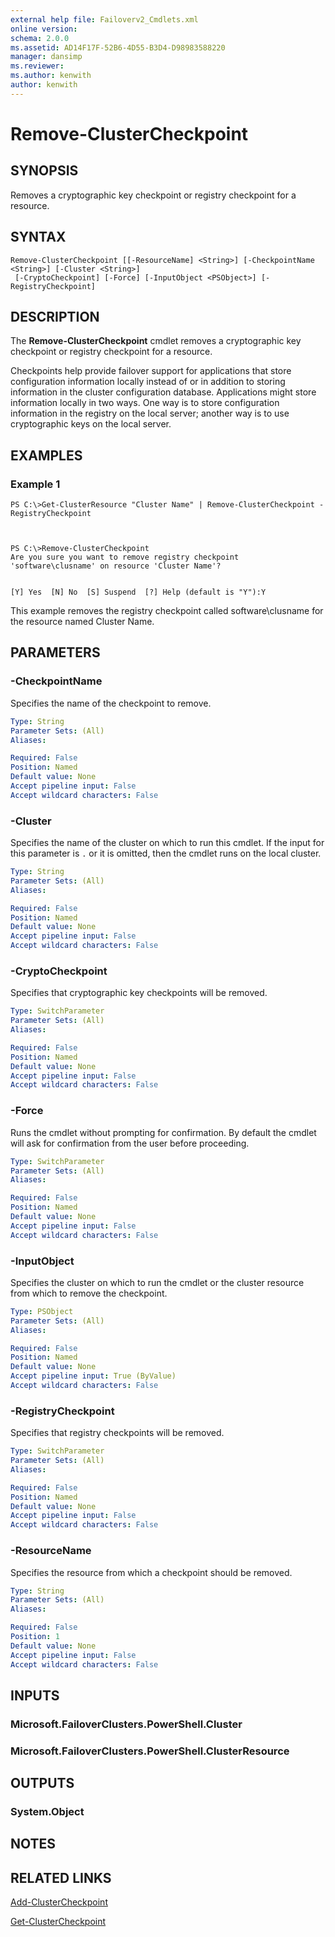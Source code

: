 ```yaml
---
external help file: Failoverv2_Cmdlets.xml
online version: 
schema: 2.0.0
ms.assetid: AD14F17F-52B6-4D55-B3D4-D98983588220
manager: dansimp
ms.reviewer:
ms.author: kenwith
author: kenwith
---
```


# Remove-ClusterCheckpoint

## SYNOPSIS
Removes a cryptographic key checkpoint or registry checkpoint for a resource.

## SYNTAX

```
Remove-ClusterCheckpoint [[-ResourceName] <String>] [-CheckpointName <String>] [-Cluster <String>]
 [-CryptoCheckpoint] [-Force] [-InputObject <PSObject>] [-RegistryCheckpoint]
```

## DESCRIPTION
The **Remove-ClusterCheckpoint** cmdlet removes a cryptographic key checkpoint or registry checkpoint for a resource.

Checkpoints help provide failover support for applications that store configuration information locally instead of or in addition to storing information in the cluster configuration database.
Applications might store information locally in two ways.
One way is to store configuration information in the registry on the local server; another way is to use cryptographic keys on the local server.

## EXAMPLES

### Example 1
```
PS C:\>Get-ClusterResource "Cluster Name" | Remove-ClusterCheckpoint -RegistryCheckpoint



PS C:\>Remove-ClusterCheckpoint
Are you sure you want to remove registry checkpoint 'software\clusname' on resource 'Cluster Name'? 


[Y] Yes  [N] No  [S] Suspend  [?] Help (default is "Y"):Y
```

This example removes the registry checkpoint called software\clusname for the resource named Cluster Name.

## PARAMETERS

### -CheckpointName
Specifies the name of the checkpoint to remove.

```yaml
Type: String
Parameter Sets: (All)
Aliases: 

Required: False
Position: Named
Default value: None
Accept pipeline input: False
Accept wildcard characters: False
```

### -Cluster
Specifies the name of the cluster on which to run this cmdlet.
If the input for this parameter is `.` or it is omitted, then the cmdlet runs on the local cluster.

```yaml
Type: String
Parameter Sets: (All)
Aliases: 

Required: False
Position: Named
Default value: None
Accept pipeline input: False
Accept wildcard characters: False
```

### -CryptoCheckpoint
Specifies that cryptographic key checkpoints will be removed.

```yaml
Type: SwitchParameter
Parameter Sets: (All)
Aliases: 

Required: False
Position: Named
Default value: None
Accept pipeline input: False
Accept wildcard characters: False
```

### -Force
Runs the cmdlet without prompting for confirmation.
By default the cmdlet will ask for confirmation from the user before proceeding.

```yaml
Type: SwitchParameter
Parameter Sets: (All)
Aliases: 

Required: False
Position: Named
Default value: None
Accept pipeline input: False
Accept wildcard characters: False
```

### -InputObject
Specifies the cluster on which to run the cmdlet or the cluster resource from which to remove the checkpoint.

```yaml
Type: PSObject
Parameter Sets: (All)
Aliases: 

Required: False
Position: Named
Default value: None
Accept pipeline input: True (ByValue)
Accept wildcard characters: False
```

### -RegistryCheckpoint
Specifies that registry checkpoints will be removed.

```yaml
Type: SwitchParameter
Parameter Sets: (All)
Aliases: 

Required: False
Position: Named
Default value: None
Accept pipeline input: False
Accept wildcard characters: False
```

### -ResourceName
Specifies the resource from which a checkpoint should be removed.

```yaml
Type: String
Parameter Sets: (All)
Aliases: 

Required: False
Position: 1
Default value: None
Accept pipeline input: False
Accept wildcard characters: False
```

## INPUTS

### Microsoft.FailoverClusters.PowerShell.Cluster

### Microsoft.FailoverClusters.PowerShell.ClusterResource

## OUTPUTS

### System.Object

## NOTES

## RELATED LINKS

[Add-ClusterCheckpoint](./Add-ClusterCheckpoint.md)

[Get-ClusterCheckpoint](./Get-ClusterCheckpoint.md)

